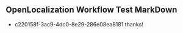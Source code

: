 ## OpenLocalization Workflow Test MarkDown
* c220158f-3ac9-4dc0-8e29-286e08ea8181 thanks!

<!--HONumber=Aug16_HO4-->


